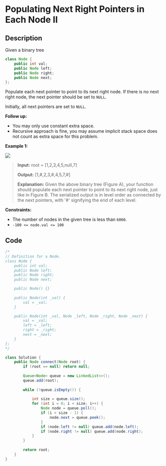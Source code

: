 # Populating Next Right Pointers in Each Node II

## Description

Given a binary tree

```java
class Node {
    public int val;
    public Node left;
    public Node right;
    public Node next;
};
```

Populate each next pointer to point to its next right node. If there is no next right node, the next pointer should be set to `NULL`.

Initially, all next pointers are set to `NULL`.

**Follow up:**

* You may only use constant extra space.
* Recursive approach is fine, you may assume implicit stack space does not count as extra space for this problem.

**Example 1:**

![](https://assets.leetcode.com/uploads/2019/02/15/117_sample.png)

> **Input:** root = \[1,2,3,4,5,null,7\] 
>
> **Output:** \[1,\#,2,3,\#,4,5,7,\#\] 
>
> **Explanation:** Given the above binary tree \(Figure A\), your function should populate each next pointer to point to its next right node, just like in Figure B. The serialized output is in level order as connected by the next pointers, with '\#' signifying the end of each level.

**Constraints:**

* The number of nodes in the given tree is less than `6000`.
* `-100 <= node.val <= 100`

## **Code**

```java
/*
// Definition for a Node.
class Node {
    public int val;
    public Node left;
    public Node right;
    public Node next;

    public Node() {}
    
    public Node(int _val) {
        val = _val;
    }

    public Node(int _val, Node _left, Node _right, Node _next) {
        val = _val;
        left = _left;
        right = _right;
        next = _next;
    }
};
*/

class Solution {
    public Node connect(Node root) {
        if (root == null) return null;
        
        Queue<Node> queue = new LinkedList<>();
        queue.add(root);
        
        while (!queue.isEmpty()) {
            
            int size = queue.size();
            for (int i = 0; i < size; i++) {
                Node node = queue.poll();
                if (i < size - 1) {
                    node.next = queue.peek();
                }
                if (node.left != null) queue.add(node.left);
                if (node.right != null) queue.add(node.right);
            }
        }
        
        return root;
    }
}
```

